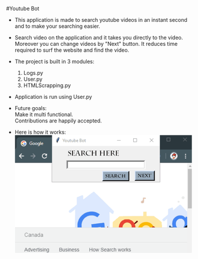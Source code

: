 #Youtube Bot
* This application is made to search youtube videos in an instant second and to make your searching easier. <br>
* Search video on the application and it takes you directly to the video. Moreover you can change videos by "Next" button. It reduces time required to surf the website and find the video.<br>

* The project is built in 3 modules:<br>
  1. Logs.py<br>
  2. User.py<br>
  3. HTMLScrapping.py<br>
 
* Application is run using User.py<br>

* Future goals:<br>
  Make it multi functional.<br>
  Contributions are happily accepted.<br>


* Here is how it works:<br>
  ![](sample-video.gif)
  
